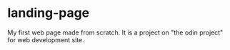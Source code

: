 # landing-page
My first web page made from scratch.
It is a project on "the odin project" for web development site.